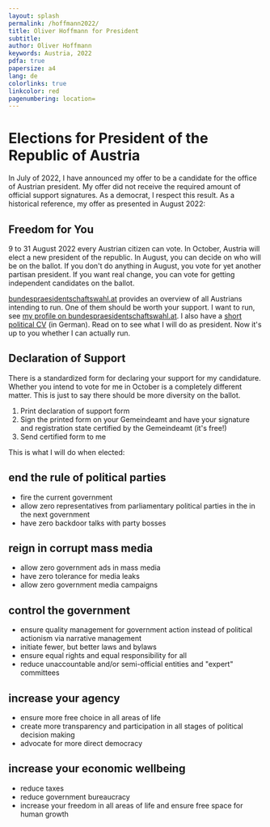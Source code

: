 ```yaml
---
layout: splash
permalink: /hoffmann2022/
title: Oliver Hoffmann for President
subtitle: 
author: Oliver Hoffmann
keywords: Austria, 2022
pdfa: true
papersize: a4
lang: de
colorlinks: true
linkcolor: red
pagenumbering: location=
---
```


# Elections for President of the Republic of Austria

In July of 2022, I have announced my offer to be a candidate for the office of Austrian president.
My offer did not receive the required amount of official support signatures.
As a democrat, I respect this result.
As a historical reference, my offer as presented in August 2022:

## Freedom for You

9 to 31 August 2022 every Austrian citizen can vote.
In October, Austria will elect a new president of the republic.
In August, you can decide on who will be on the ballot.
If you don't do anything in August, you vote for yet another partisan president.
If you want real change, you can vote for getting independent candidates on the ballot.

[bundespraesidentschaftswahl.at](http://www.bundespraesidentschaftswahl.at) provides an overview of all Austrians intending to run.
One of them should be worth your support.
I want to run, see [my profile on bundespraesidentschaftswahl.at](http://www.bundespraesidentschaftswahl.at/oliver-hoffmann.html).
I also have a [short political CV](/ueber) (in German).
Read on to see what I will do as president.
Now it's up to you whether I can actually run.

## Declaration of Support

There is a standardized form for declaring your support for my candidature.
Whether you intend to vote for me in October is a completely different matter.
This is just to say there should be more diversity on the ballot.

1. Print declaration of support form
2. Sign the printed form on your Gemeindeamt and have your signature and registration state certified by the Gemeindeamt (it's free!)
3. Send certified form to me 

This is what I will do when elected:

## end the rule of political parties

* fire the current government
* allow zero representatives from parliamentary political parties in the in the next government
* have zero backdoor talks with party bosses

## reign in corrupt mass media

* allow zero government ads in mass media
* have zero tolerance for media leaks
* allow zero government media campaigns

## control the government

* ensure quality management for government action instead of political actionism via narrative management
* initiate fewer, but better laws and bylaws
* ensure equal rights and equal responsibility for all
* reduce unaccountable and/or semi-official entities and "expert" committees

## increase your agency

* ensure more free choice in all areas of life
* create more transparency and participation in all stages of political decision making
* advocate for more direct democracy

## increase your economic wellbeing

* reduce taxes
* reduce government bureaucracy
* increase your freedom in all areas of life and ensure free space for human growth
